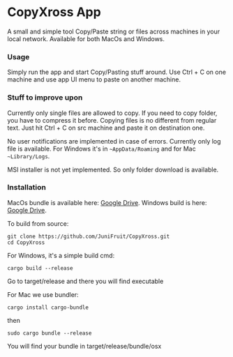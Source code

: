 # CopyXross App

A small and simple tool Copy/Paste string or files across machines in your local network. Available for both MacOs and Windows. 

### Usage

Simply run the app and start Copy/Pasting stuff around. Use Ctrl + C on one machine and use app UI menu to paste on another machine.

### Stuff to improve upon

Currently only single files are allowed to copy. If you need to copy folder, you have to compress it before. Copying files is no different from regular text. Just hit Ctrl + C on src machine and paste it on destination one.

No user notifications are implemented in case of errors. Currently only log file is available. For Windows it's in `~AppData/Roaming` and for Mac `~Library/Logs`.

MSI installer is not yet implemented. So only folder download is available.

### Installation

MacOs bundle is available here: [Google Drive](https://drive.google.com/file/d/14NCVNY7DWdmKWTky7W32Ju3KdOHAx2tR/view?usp=sharing). 
Windows build is here: [Google Drive](https://drive.google.com/file/d/1jaRISSCX-O7P3YFBQ3r-U8kob8ieGtd0/view?usp=sharing).

To build from source:

```
git clone https://github.com/JuniFruit/CopyXross.git
cd CopyXross
```
For Windows, it's a simple build cmd:
```
cargo build --release

```
Go to target/release and there you will find executable

For Mac we use bundler:
```
cargo install cargo-bundle
```
then
```
sudo cargo bundle --release
```
You will find your bundle in target/release/bundle/osx


